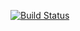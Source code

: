 [![Build Status](https://app.travis-ci.com/phytter/clean-react.svg?branch=master)](
  https://app.travis-ci.com/phytter/clean-react
)